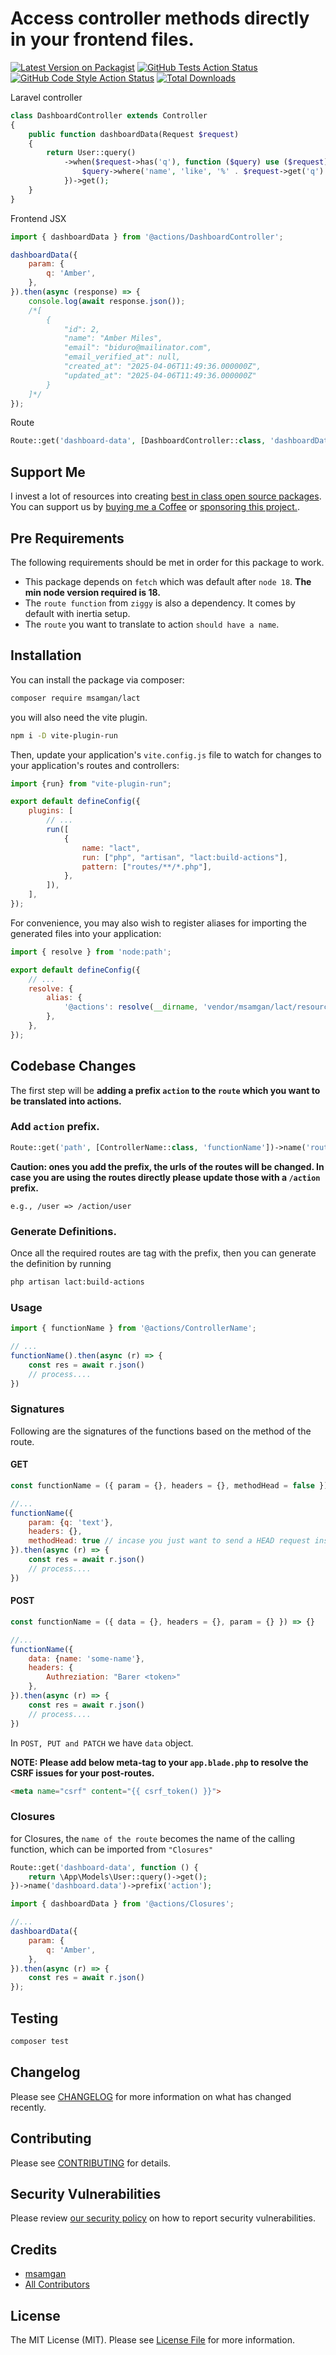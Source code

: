 # Access controller methods directly in your frontend files.

[![Latest Version on Packagist](https://img.shields.io/packagist/v/msamgan/lact.svg?style=flat-square)](https://packagist.org/packages/msamgan/lact)
[![GitHub Tests Action Status](https://img.shields.io/github/actions/workflow/status/msamgan/lact/run-tests.yml?branch=main&label=tests&style=flat-square)](https://github.com/msamgan/lact/actions?query=workflow%3Arun-tests+branch%3Amain)
[![GitHub Code Style Action Status](https://img.shields.io/github/actions/workflow/status/msamgan/lact/fix-php-code-style-issues.yml?branch=main&label=code%20style&style=flat-square)](https://github.com/msamgan/lact/actions?query=workflow%3A"Fix+PHP+code+style+issues"+branch%3Amain)
[![Total Downloads](https://img.shields.io/packagist/dt/msamgan/lact.svg?style=flat-square)](https://packagist.org/packages/msamgan/lact)

Laravel controller
```php
class DashboardController extends Controller
{
    public function dashboardData(Request $request)
    {
        return User::query()
            ->when($request->has('q'), function ($query) use ($request) {
                $query->where('name', 'like', '%' . $request->get('q') . '%');
            })->get();
    }
}
```
Frontend JSX
```jsx
import { dashboardData } from '@actions/DashboardController';

dashboardData({
    param: {
        q: 'Amber',
    },
}).then(async (response) => {
    console.log(await response.json());
    /*[
        {
            "id": 2,
            "name": "Amber Miles",
            "email": "biduro@mailinator.com",
            "email_verified_at": null,
            "created_at": "2025-04-06T11:49:36.000000Z",
            "updated_at": "2025-04-06T11:49:36.000000Z"
        }
    ]*/
});
```

Route
```php
Route::get('dashboard-data', [DashboardController::class, 'dashboardData'])->name('dashboard.data')->prefix('action');
```

## Support Me

I invest a lot of resources into creating [best in class open source packages](https://msamgan.com/projects).
You can support us by [buying me a Coffee](https://ko-fi.com/msamgan)
or [sponsoring this project.](https://github.com/sponsors/msamgan).

## Pre Requirements

The following requirements should be met in order for this package to work.

- This package depends on ```fetch``` which was default after ```node 18```. **The min node version required is 18.**
- The ```route function``` from ```ziggy``` is also a dependency. It comes by default with inertia setup.
- The ```route``` you want to translate to action ```should have a name```.

## Installation

You can install the package via composer:

```bash
composer require msamgan/lact
```

you will also need the vite plugin.

```bash
npm i -D vite-plugin-run
```

Then, update your application's ```vite.config.js``` file to watch for changes to your application's routes and
controllers:

```js
import {run} from "vite-plugin-run";

export default defineConfig({
    plugins: [
        // ...
        run([
            {
                name: "lact",
                run: ["php", "artisan", "lact:build-actions"],
                pattern: ["routes/**/*.php"],
            },
        ]),
    ],
});
```

For convenience, you may also wish to register aliases for importing the generated files into your application:

```js
import { resolve } from 'node:path';

export default defineConfig({
    // ...
    resolve: {
        alias: {
            '@actions': resolve(__dirname, 'vendor/msamgan/lact/resources/action'),
        },
    },
});
```

## Codebase Changes
The first step will be **adding a prefix ```action``` to the ```route``` which you want to be translated into actions.**

### Add ```action``` prefix.

```php
Route::get('path', [ControllerName::class, 'functionName'])->name('route.name')->prefix('action');
```

**Caution: ones you add the prefix, the urls of the routes will be changed. In case you are using the routes directly please update those with a ```/action``` prefix.**
```
e.g., /user => /action/user
```

### Generate Definitions.
Once all the required routes are tag with the prefix, then you can generate the definition by running

```bash
php artisan lact:build-actions
```

### Usage

```jsx
import { functionName } from '@actions/ControllerName';

// ...
functionName().then(async (r) => {
    const res = await r.json()
    // process....
})
```

### Signatures
Following are the signatures of the functions based on the method of the route.

#### GET
```js
const functionName = ({ param = {}, headers = {}, methodHead = false }) => {}

//...
functionName({
    param: {q: 'text'},
    headers: {},
    methodHead: true // incase you just want to send a HEAD request insted of GET
}).then(async (r) => {
    const res = await r.json()
    // process....
})
```

#### POST
```js
const functionName = ({ data = {}, headers = {}, param = {} }) => {}

//...
functionName({
    data: {name: 'some-name'},
    headers: {
        Authreziation: "Barer <token>"
    },
}).then(async (r) => {
    const res = await r.json()
    // process....
})
```
In ```POST, PUT and PATCH``` we have ```data``` object.

**NOTE: Please add below meta-tag to your ```app.blade.php``` to resolve the CSRF issues for your post-routes.**
```html
<meta name="csrf" content="{{ csrf_token() }}">
```
### Closures
for Closures, the ```name of the route``` becomes the name of the calling function,
which can be imported from ```"Closures"```

```php
Route::get('dashboard-data', function () {
    return \App\Models\User::query()->get();
})->name('dashboard.data')->prefix('action');
```

```jsx
import { dashboardData } from '@actions/Closures';

//...
dashboardData({
    param: {
        q: 'Amber',
    },
}).then(async (r) => {
    const res = await r.json()
});
```

## Testing

```bash
composer test
```

## Changelog

Please see [CHANGELOG](CHANGELOG.md) for more information on what has changed recently.

## Contributing

Please see [CONTRIBUTING](CONTRIBUTING.md) for details.

## Security Vulnerabilities

Please review [our security policy](../../security/policy) on how to report security vulnerabilities.

## Credits

- [msamgan](https://github.com/msamgan)
- [All Contributors](../../contributors)

## License

The MIT License (MIT). Please see [License File](LICENSE.md) for more information.
